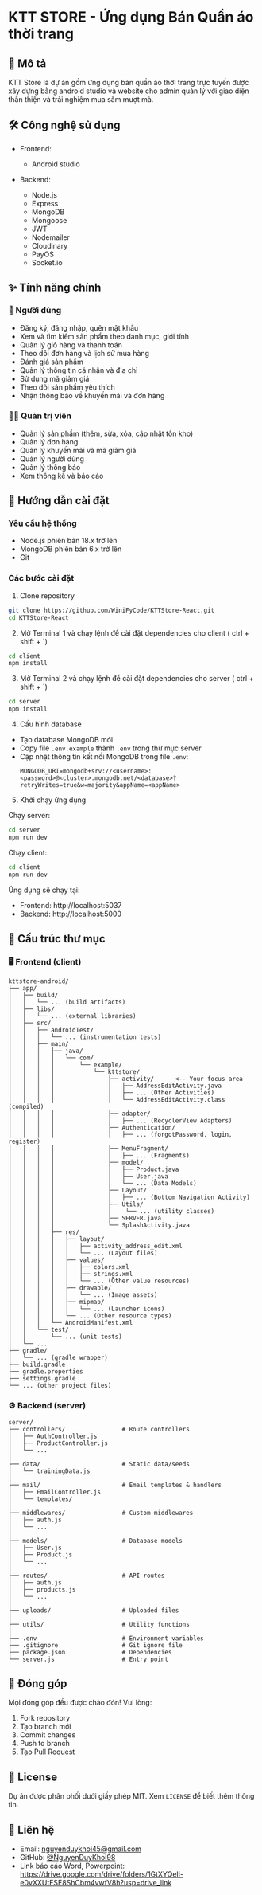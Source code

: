 # KTT STORE - Ứng dụng Bán Quần áo thời trang

## 📝 Mô tả
KTT Store là dự án gồm ứng dụng bán quần áo thời trang trực tuyến được xây dựng bằng android studio và website cho admin quản lý với giao diện thân thiện và trải nghiệm mua sắm mượt mà.

## 🛠️ Công nghệ sử dụng
- Frontend: 
  - Android studio
  
- Backend:
  - Node.js
  - Express
  - MongoDB
  - Mongoose
  - JWT
  - Nodemailer
  - Cloudinary
  - PayOS
  - Socket.io

## ✨ Tính năng chính

### 👤 Người dùng
- Đăng ký, đăng nhập, quên mật khẩu
- Xem và tìm kiếm sản phẩm theo danh mục, giới tính
- Quản lý giỏ hàng và thanh toán
- Theo dõi đơn hàng và lịch sử mua hàng
- Đánh giá sản phẩm
- Quản lý thông tin cá nhân và địa chỉ
- Sử dụng mã giảm giá
- Theo dõi sản phẩm yêu thích
- Nhận thông báo về khuyến mãi và đơn hàng

### 👨‍💼 Quản trị viên
- Quản lý sản phẩm (thêm, sửa, xóa, cập nhật tồn kho)
- Quản lý đơn hàng
- Quản lý khuyến mãi và mã giảm giá
- Quản lý người dùng
- Quản lý thông báo
- Xem thống kê và báo cáo

## 🚀 Hướng dẫn cài đặt

### Yêu cầu hệ thống
- Node.js phiên bản 18.x trở lên
- MongoDB phiên bản 6.x trở lên
- Git

### Các bước cài đặt

1. Clone repository
```bash
git clone https://github.com/WiniFyCode/KTTStore-React.git
cd KTTStore-React
```

2. Mở Terminal 1 và chạy lệnh để cài đặt dependencies cho client ( ctrl + shift + `)
```bash
cd client
npm install
```
3. Mở Terminal 2 và chạy lệnh để cài đặt dependencies cho server ( ctrl + shift + `)
```bash
cd server
npm install
```

4. Cấu hình database
- Tạo database MongoDB mới
- Copy file `.env.example` thành `.env` trong thư mục server
- Cập nhật thông tin kết nối MongoDB trong file `.env`:
  ```
  MONGODB_URI=mongodb+srv://<username>:<password>@<cluster>.mongodb.net/<database>?retryWrites=true&w=majority&appName=<appName> 
  ```

5. Khởi chạy ứng dụng

Chạy server:
```bash
cd server
npm run dev
```

Chạy client:
```bash
cd client
npm run dev
```

Ứng dụng sẽ chạy tại:
- Frontend: http://localhost:5037
- Backend: http://localhost:5000

## 📁 Cấu trúc thư mục

### 🖥️ Frontend (client)
```
kttstore-android/
├── app/
│   ├── build/
│   │   └── ... (build artifacts)
│   ├── libs/
│   │   └── ... (external libraries)
│   ├── src/
│   │   ├── androidTest/
│   │   │   └── ... (instrumentation tests)
│   │   ├── main/
│   │   │   ├── java/
│   │   │   │   └── com/
│   │   │   │       └── example/
│   │   │   │           └── kttstore/
│   │   │   │               ├── activity/      <-- Your focus area
│   │   │   │               │   ├── AddressEditActivity.java
│   │   │   │               │   ├── ... (Other Activities)
│   │   │   │               │   └── AddressEditActivity.class (compiled)
│   │   │   │               ├── adapter/       
│   │   │   │               │   ├── ... (RecyclerView Adapters)
│   │   │   │               ├── Authentication/     
│   │   │   │               │   ├── ... (forgotPassword, login, register)
│   │   │   │               ├── MenuFragment/     
│   │   │   │               │   ├── ... (Fragments)
│   │   │   │               ├── model/         
│   │   │   │               │   ├── Product.java
│   │   │   │               │   ├── User.java
│   │   │   │               │   └── ... (Data Models)
│   │   │   │               ├── Layout/    
│   │   │   │               │   ├── ... (Bottom Navigation Activity)
│   │   │   │               ├── Utils/      
│   │   │   │               │    └── ... (utility classes)
│   │   │   │               ├── SERVER.java
│   │   │   │               └── SplashActivity.java
│   │   │   ├── res/
│   │   │   │   ├── layout/
│   │   │   │   │   ├── activity_address_edit.xml
│   │   │   │   │   └── ... (Layout files)
│   │   │   │   ├── values/
│   │   │   │   │   ├── colors.xml
│   │   │   │   │   ├── strings.xml
│   │   │   │   │   └── ... (Other value resources)
│   │   │   │   ├── drawable/
│   │   │   │   │   └── ... (Image assets)
│   │   │   │   ├── mipmap/
│   │   │   │   │   └── ... (Launcher icons)
│   │   │   │   └── ... (Other resource types)
│   │   │   └── AndroidManifest.xml
│   │   └── test/
│   │       └── ... (unit tests)
│   └── ...
├── gradle/
│   └── ... (gradle wrapper)
├── build.gradle
├── gradle.properties
├── settings.gradle
└── ... (other project files)
```

### ⚙️ Backend (server)
```
server/
├── controllers/                # Route controllers
│   ├── AuthController.js
│   ├── ProductController.js
│   └── ...
│
├── data/                       # Static data/seeds
│   └── trainingData.js
│
├── mail/                       # Email templates & handlers
│   ├── EmailController.js
│   └── templates/
│
├── middlewares/                # Custom middlewares
│   ├── auth.js
│   └── ...
│
├── models/                     # Database models
│   ├── User.js
│   ├── Product.js
│   └── ...
│
├── routes/                     # API routes
│   ├── auth.js
│   ├── products.js
│   └── ...
│
├── uploads/                    # Uploaded files
│
├── utils/                      # Utility functions
│
├── .env                        # Environment variables
├── .gitignore                  # Git ignore file
├── package.json                # Dependencies
└── server.js                   # Entry point
```

## 🤝 Đóng góp
Mọi đóng góp đều được chào đón! Vui lòng:
1. Fork repository
2. Tạo branch mới 
3. Commit changes
4. Push to branch 
5. Tạo Pull Request

## 📝 License
Dự án được phân phối dưới giấy phép MIT. Xem `LICENSE` để biết thêm thông tin.

## 📧 Liên hệ
- Email: nguyenduykhoi45@gmail.com
- GitHub: [@NguyenDuyKhoi98](https://github.com/NguyenDuyKhoi98)
- Link báo cáo Word, Powerpoint: https://drive.google.com/drive/folders/1GtXYQeIi-e0vXXUtFSE8ShCbm4vwfV8h?usp=drive_link